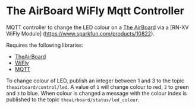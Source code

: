 # The AirBoard WiFly Mqtt Controller

MQTT controller to change the LED colour on a [The AirBoard](http://theairboard.cc) via a [RN-XV WiFly Module] (https://www.sparkfun.com/products/10822).

Requires the following libraries:
*   [TheAirBoard](https://github.com/theairboard/TheAirBoard)
*   [WiFly](https://github.com/greenthegarden/WiFly)
*   [MQTT](https://github.com/knolleary/pubsubclient)

To change colour of LED, publish an integer between 1 and 3 to the topic `theairboard/control/led`. A value of `1` will change colour to red, `2` to green and `3` to blue. When colour is changed a message with the colour index is published to the topic `theairboard/status/led_colour`.
